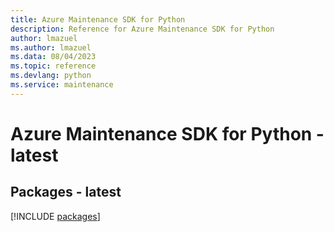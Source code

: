 ```yaml
---
title: Azure Maintenance SDK for Python
description: Reference for Azure Maintenance SDK for Python
author: lmazuel
ms.author: lmazuel
ms.data: 08/04/2023
ms.topic: reference
ms.devlang: python
ms.service: maintenance
---
```

# Azure Maintenance SDK for Python - latest
## Packages - latest
[!INCLUDE [packages](maintenance-index.md)]